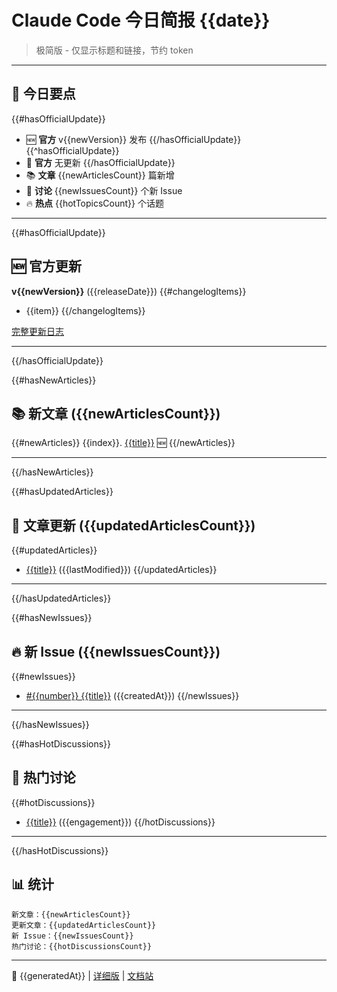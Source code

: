 # Claude Code 今日简报 {{date}}

> 极简版 - 仅显示标题和链接，节约 token

---

## 🎯 今日要点

{{#hasOfficialUpdate}}
- 🆕 **官方** v{{newVersion}} 发布
{{/hasOfficialUpdate}}
{{^hasOfficialUpdate}}
- 📌 **官方** 无更新
{{/hasOfficialUpdate}}
- 📚 **文章** {{newArticlesCount}} 篇新增
- 💬 **讨论** {{newIssuesCount}} 个新 Issue
- 🔥 **热点** {{hotTopicsCount}} 个话题

---

{{#hasOfficialUpdate}}
## 🆕 官方更新

**v{{newVersion}}** ({{releaseDate}})
{{#changelogItems}}
- {{item}}
{{/changelogItems}}

[完整更新日志]({{changelogUrl}})

---
{{/hasOfficialUpdate}}

{{#hasNewArticles}}
## 📚 新文章 ({{newArticlesCount}})

{{#newArticles}}
{{index}}. [{{title}}]({{url}}) 🆕
{{/newArticles}}

---
{{/hasNewArticles}}

{{#hasUpdatedArticles}}
## 🔄 文章更新 ({{updatedArticlesCount}})

{{#updatedArticles}}
- [{{title}}]({{url}}) ({{lastModified}})
{{/updatedArticles}}

---
{{/hasUpdatedArticles}}

{{#hasNewIssues}}
## 🔥 新 Issue ({{newIssuesCount}})

{{#newIssues}}
- [#{{number}} {{title}}]({{url}}) ({{createdAt}})
{{/newIssues}}

---
{{/hasNewIssues}}

{{#hasHotDiscussions}}
## 💬 热门讨论

{{#hotDiscussions}}
- [{{title}}]({{url}}) ({{engagement}})
{{/hotDiscussions}}

---
{{/hasHotDiscussions}}

## 📊 统计

```
新文章：{{newArticlesCount}}
更新文章：{{updatedArticlesCount}}
新 Issue：{{newIssuesCount}}
热门讨论：{{hotDiscussionsCount}}
```

---

📅 {{generatedAt}} | [详细版](./index.html) | [文档站](https://cc.deeptoai.com/docs)
